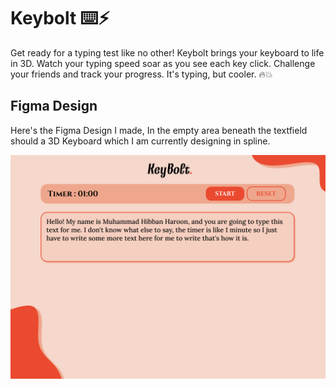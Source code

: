 # Keybolt ⌨️⚡

Get ready for a typing test like no other! Keybolt brings your keyboard to life in 3D. Watch your typing speed soar as you see each key click. Challenge your friends and track your progress. It's typing, but cooler. 🔥💥

## Figma Design
Here's the Figma Design I made, In the empty area beneath the textfield should a 3D Keyboard which I am currently designing in spline.

![Figma Design](https://raw.githubusercontent.com/HibbanHaroon/keybolt/adding-figma-design/assets/keybolt-figma-design.png)
